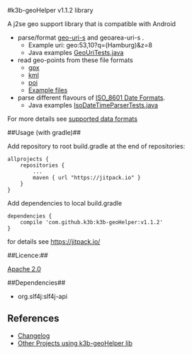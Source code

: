 #k3b-geoHelper v1.1.2 library

A j2se geo support library that is compatible with Android

* parse/format [geo-uri-s](https://github.com/k3b/k3b-geoHelper/wiki/data#geo) and geoarea-uri-s .
	* Example uri: geo:53,10?q=(Hamburg)&z=8
	* Java examples [GeoUriTests.java](https://github.com/k3b/k3b-geoHelper/blob/master/k3b-geoHelper/src/test/java/de/k3b/geo/io/GeoUriTests.java)
* read geo-points from these file formats
	* [gpx](https://github.com/k3b/k3b-geoHelper/wiki/data#gpx)
	* [kml](https://github.com/k3b/k3b-geoHelper/wiki/data#kml)
	* [poi](https://github.com/k3b/k3b-geoHelper/wiki/data#poi)
	* [Example files](https://github.com/k3b/k3b-geoHelper/blob/master/k3b-geoHelper/src/test/resources/de/k3b/geo/io/regressionTests/)
* parse different flavours of [ISO_8601 Date Formats](https://en.wikipedia.org/wiki/ISO_8601). 
	* Java examples [IsoDateTimeParserTests.java](https://github.com/k3b/k3b-geoHelper/blob/master/k3b-geoHelper/src/test/java/de/k3b/util/IsoDateTimeParserTests.java)

For more details see [supported data formats](https://github.com/k3b/k3b-geoHelper/wiki/data)

##Usage (with gradle)##

Add repository to root build.gradle at the end of repositories:

	allprojects {
		repositories {
			...
			maven { url "https://jitpack.io" }
		}
	}

Add dependencies to local build.gradle

	dependencies {
		compile 'com.github.k3b:k3b-geoHelper:v1.1.2'
	}

for details see https://jitpack.io/

##Licence:##

[Apache 2.0](http://www.apache.org/licenses/LICENSE-2.0)<br/>

##Dependencies##

* org.slf4j:slf4j-api

## References ##

* [Changelog](https://github.com/k3b/k3b-geoHelper/wiki/History)
* [Other Projects using k3b-geoHelper lib](https://github.com/k3b/k3b-geoHelper/wiki/Projects)
